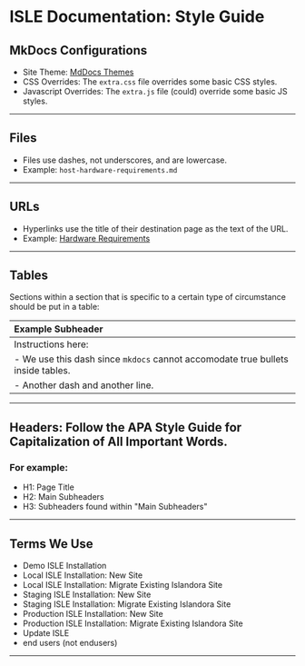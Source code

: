 # ISLE Documentation: Style Guide

## MkDocs Configurations
- Site Theme: [MdDocs Themes](https://www.mkdocs.org/user-guide/styling-your-docs/#built-in-themes)
- CSS Overrides: The `extra.css` file overrides some basic CSS styles.
- Javascript Overrides: The `extra.js` file (could) override some basic JS styles.

---
## Files
- Files use dashes, not underscores, and are lowercase.
- Example: `host-hardware-requirements.md`
---

## URLs
- Hyperlinks use the title of their destination page as the text of the URL.
- Example: [Hardware Requirements](../install/host-hardware-requirements.md)
---

## Tables
Sections within a section that is specific to a certain type of circumstance should be put in a table:

| Example Subheader |
| :-------------      |
| Instructions here: |
| - We use this dash since `mkdocs` cannot accomodate true bullets inside tables. |
| - Another dash and another line. |

---

## Headers: Follow the APA Style Guide for Capitalization of All Important Words.
### For example:
- H1: Page Title
- H2: Main Subheaders
- H3: Subheaders found within "Main Subheaders"

---

## Terms We Use
- Demo ISLE Installation
- Local ISLE Installation: New Site
- Local ISLE Installation: Migrate Existing Islandora Site
- Staging ISLE Installation: New Site
- Staging ISLE Installation: Migrate Existing Islandora Site
- Production ISLE Installation: New Site
- Production ISLE Installation: Migrate Existing Islandora Site
- Update ISLE
- end users (not endusers)

---
